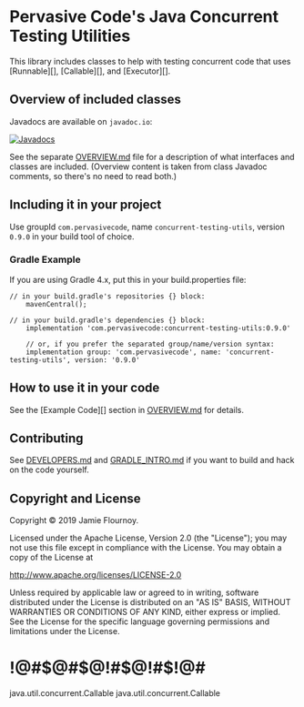 # Pervasive Code's Java Concurrent Testing Utilities

This library includes classes to help with testing concurrent code that uses [Runnable][], [Callable][], and [Executor][].




## Overview of included classes

Javadocs are available on `javadoc.io`:

[![Javadocs](https://www.javadoc.io/badge/com.pervasivecode/concurrent-testing-utils.svg)](https://www.javadoc.io/doc/com.pervasivecode/concurrent-testing-utils)

See the separate [OVERVIEW.md](OVERVIEW.md) file for a description of what interfaces and classes are included.
(Overview content is taken from class Javadoc comments, so there's no need to read both.)

## Including it in your project

Use groupId `com.pervasivecode`, name `concurrent-testing-utils`, version `0.9.0` in your build tool of choice.

### Gradle Example

If you are using Gradle 4.x, put this in your build.properties file:

```
// in your build.gradle's repositories {} block:
    mavenCentral();

// in your build.gradle's dependencies {} block:
    implementation 'com.pervasivecode:concurrent-testing-utils:0.9.0'

    // or, if you prefer the separated group/name/version syntax:
    implementation group: 'com.pervasivecode', name: 'concurrent-testing-utils', version: '0.9.0'
```


## How to use it in your code

See the [Example Code][] section in [OVERVIEW.md](OVERVIEW.md) for details.

## Contributing

See [DEVELOPERS.md](DEVELOPERS.md) and [GRADLE_INTRO.md](GRADLE_INTRO.md) if you want to build and hack on the code yourself.


## Copyright and License

Copyright © 2019 Jamie Flournoy.

Licensed under the Apache License, Version 2.0 (the "License"); you may not use this file except in compliance with the License. You may obtain a copy of the License at

http://www.apache.org/licenses/LICENSE-2.0

Unless required by applicable law or agreed to in writing, software distributed under the License is distributed on an "AS IS" BASIS, WITHOUT WARRANTIES OR CONDITIONS OF ANY KIND, either express or implied. See the License for the specific language governing permissions and limitations under the License.









# !@#$@#$@!#$@!#$!@#
java.util.concurrent.Callable
java.util.concurrent.Callable